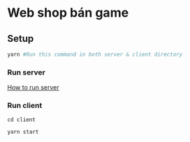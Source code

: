 # Web shop bán game

## Setup

```bash
yarn #Run this command in both server & client directory
```

### Run server
[How to run server](./server/README.md)

### Run client

```
cd client
```

```
yarn start
```
